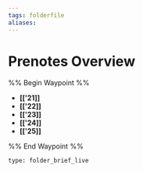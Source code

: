 ```yaml
---
tags: folderfile
aliases:
---
```




# Prenotes Overview
%% Begin Waypoint %%
- **[['21]]**
- **[['22]]**
- **[['23]]**
- **[['24]]**
- **[['25]]**

%% End Waypoint %%

```ccard
type: folder_brief_live
```
 
